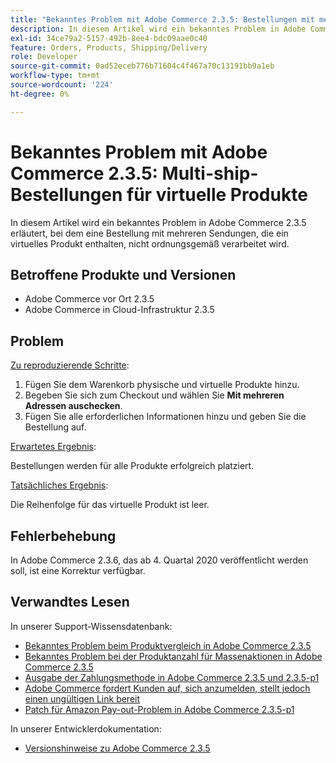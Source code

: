 ```yaml
---
title: "Bekanntes Problem mit Adobe Commerce 2.3.5: Bestellungen mit mehreren Sendungen virtueller Produkte"
description: In diesem Artikel wird ein bekanntes Problem in Adobe Commerce 2.3.5 erläutert, bei dem eine Bestellung mit mehreren Sendungen, die ein virtuelles Produkt enthalten, nicht ordnungsgemäß verarbeitet wird.
exl-id: 34ce79a2-5157-492b-8ee4-bdc09aae0c40
feature: Orders, Products, Shipping/Delivery
role: Developer
source-git-commit: 0ad52eceb776b71604c4f467a70c13191bb9a1eb
workflow-type: tm+mt
source-wordcount: '224'
ht-degree: 0%

---
```


# Bekanntes Problem mit Adobe Commerce 2.3.5: Multi-ship-Bestellungen für virtuelle Produkte

In diesem Artikel wird ein bekanntes Problem in Adobe Commerce 2.3.5 erläutert, bei dem eine Bestellung mit mehreren Sendungen, die ein virtuelles Produkt enthalten, nicht ordnungsgemäß verarbeitet wird.

## Betroffene Produkte und Versionen

* Adobe Commerce vor Ort 2.3.5
* Adobe Commerce in Cloud-Infrastruktur 2.3.5

## Problem

<u>Zu reproduzierende Schritte</u>:

1. Fügen Sie dem Warenkorb physische und virtuelle Produkte hinzu.
1. Begeben Sie sich zum Checkout und wählen Sie **Mit mehreren Adressen auschecken**.
1. Fügen Sie alle erforderlichen Informationen hinzu und geben Sie die Bestellung auf.

<u>Erwartetes Ergebnis</u>:

Bestellungen werden für alle Produkte erfolgreich platziert.

<u>Tatsächliches Ergebnis</u>:

Die Reihenfolge für das virtuelle Produkt ist leer.

## Fehlerbehebung

In Adobe Commerce 2.3.6, das ab 4. Quartal 2020 veröffentlicht werden soll, ist eine Korrektur verfügbar.

## Verwandtes Lesen

In unserer Support-Wissensdatenbank:

* [Bekanntes Problem beim Produktvergleich in Adobe Commerce 2.3.5](/help/troubleshooting/storefront/product-comparison-known-issue-in-magento-2-3-5.md)
* [Bekanntes Problem bei der Produktanzahl für Massenaktionen in Adobe Commerce 2.3.5](/help/troubleshooting/miscellaneous/bulk-action-product-count-known-issue-in-magento-2-3-5.md)
* [Ausgabe der Zahlungsmethode in Adobe Commerce 2.3.5 und 2.3.5-p1](/help/troubleshooting/known-issues-patches-attached/magento-2-3-5-2-3-5-p1-patch-country-payment-issue.md)
* [Adobe Commerce fordert Kunden auf, sich anzumelden, stellt jedoch einen ungültigen Link bereit](/help/troubleshooting/known-issues-patches-attached/magento-prompts-customers-log-in-invalid-link.md)
* [Patch für Amazon Pay-out-Problem in Adobe Commerce 2.3.5-p1](/help/troubleshooting/payments/patch-for-amazon-pay-checkout-issue-in-magento-2-3-5-p1.md)

In unserer Entwicklerdokumentation:

* [Versionshinweise zu Adobe Commerce 2.3.5](https://devdocs.magento.com/guides/v2.3/release-notes/release-notes-2-3-5-commerce.html#known-issues)
